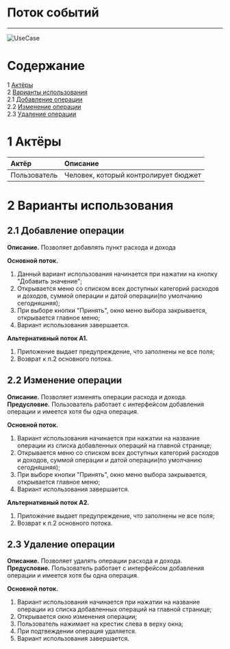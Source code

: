 # Поток событий
---

![UseCase](docs/Diagrams/UseCaseDiagram.png)

# Содержание
1 [Актёры](#1) <br>
2 [Варианты использования](#2) <br>
2.1 [Добавление операции](#2.1) <br>
2.2 [Изменение операции ](#2.2) <br>
2.3 [Удаление операции](#2.3) <br>

<a name="1"/>

# 1 Актёры

| Актёр | Описание |
|:--|:--|
| Пользователь | Человек, который контролирует бюджет |

<a name="2"/>

# 2 Варианты использования

<a name="2.1"/>

## 2.1 Добавление операции

**Описание.** Позволяет добавлять пункт расхода и дохода

**Основной поток.**
1. Данный вариант использования начинается при нажатии на кнопку "Добавить значение";  
2. Открывается меню со списком всех доступных категорий расходов и доходов, суммой операции и датой операции(по умолчанию сегодняшняя);  
2. При выборе кнопки "Принять", окно меню выбора закрывается, открывается главное меню;  
3. Вариант использования завершается.  

**Альтернативный поток А1.**
1. Приложение выдает предупреждение, что заполнены не все поля;  
2. Возврат к п.2 основного потока.  

<a name="2.2"/>

## 2.2 Изменение операции  

**Описание.** Позволяет изменять операции расхода и дохода.  
**Предусловие.** Пользователь работает с интерфейсом добавления операции и имеется хотя бы одна операция.  

**Основной поток.**
1. Вариант использования начинается при нажатии на название операции из списка добавленных операций на главной странице;  
2.  Открывается меню со списком всех доступных категорий расходов и доходов, суммой операции и датой операции(по умолчанию сегодняшняя);  
3. При выборе кнопки "Принять", окно меню выбора закрывается, открывается главное меню;  
4. Вариант использования завершается.  

**Альтернативный поток А2.**
1. Приложение выдает предупреждение, что заполнены не все поля;  
2. Возврат к п.2 основного потока.  


<a name="2.3"/>

## 2.3 Удаление операции

**Описание.** Позволяет удалять операции расхода и дохода.
**Предусловие.** Пользователь работает с интерфейсом добавления операции и имеется хотя бы одна операция.  

**Основной поток.**
1. Вариант использования начинается при нажатии на название операции из списка добавленных операций на главной странице;  
2. Открывается окно изменения операции;  
3. Пользователь нажимает на крестик слева в верху окна;  
4. При подтвеждении операция удаляется.  
5. Вариант использования завершается.  
